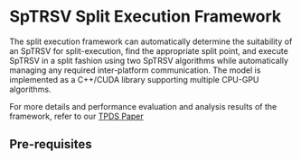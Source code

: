 # SpTRSV Split Execution Framework
The split execution framework can automatically determine the suitability of an SpTRSV for split-execution, find the appropriate split point, and execute SpTRSV in a split fashion using two SpTRSV algorithms while automatically managing any required inter-platform communication.  The model is implemented as a C++/CUDA library supporting multiple CPU-GPU algorithms.

For more details and performance evaluation and analysis results of the framework, refer to our [TPDS Paper](https://ieeexplore.ieee.org/document/9409717)

## Pre-requisites
